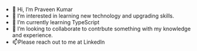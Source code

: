 - 👋 Hi, I’m Praveen Kumar
- 👀 I’m interested in learning new technology and upgrading skills.
- 🌱 I’m currently learning TypeScript
- 💞️ I’m looking to collaborate to contrbute something with my knowledge and experience.
- 📫Please reach out to me at LinkedIn

<!---
ksna-praveen/ksna-praveen is a ✨ special ✨ repository because its `README.md` (this file) appears on your GitHub profile.
You can click the Preview link to take a look at your changes.
--->
